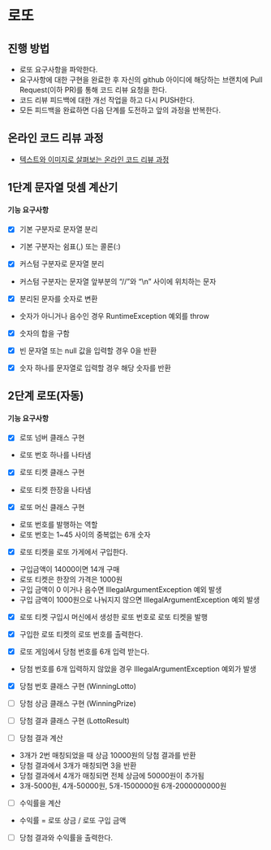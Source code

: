 # 로또
## 진행 방법
* 로또 요구사항을 파악한다.
* 요구사항에 대한 구현을 완료한 후 자신의 github 아이디에 해당하는 브랜치에 Pull Request(이하 PR)를 통해 코드 리뷰 요청을 한다.
* 코드 리뷰 피드백에 대한 개선 작업을 하고 다시 PUSH한다.
* 모든 피드백을 완료하면 다음 단계를 도전하고 앞의 과정을 반복한다.

## 온라인 코드 리뷰 과정
* [텍스트와 이미지로 살펴보는 온라인 코드 리뷰 과정](https://github.com/next-step/nextstep-docs/tree/master/codereview)



## 1단계 문자열 덧셈 계산기
#### 기능 요구사항

- [X] 기본 구분자로 문자열 분리
* 기본 구분자는 쉼표(,) 또는 콜론(:)

- [X] 커스텀 구분자로 문자열 분리
* 커스텀 구분자는 문자열 앞부분의 “//”와 “\n” 사이에 위치하는 문자

- [X] 분리된 문자를 숫자로 변환 
* 숫자가 아니거나 음수인 경우 RuntimeException 예외를 throw

- [X] 숫자의 합을 구함

- [X] 빈 문자열 또는 null 값을 입력할 경우 0을 반환
- [X] 숫자 하나를 문자열로 입력할 경우 해당 숫자를 반환


## 2단계 로또(자동)
#### 기능 요구사항

- [X] 로또 넘버 클래스 구현
* 로또 번호 하나를 나타냄

- [X] 로또 티켓 클래스 구현
* 로또 티켓 한장을 나타냄

- [X] 로또 머신 클래스 구현
* 로또 번호를 발행하는 역할
* 로또 번호는 1~45 사이의 중복없는 6개 숫자

- [X] 로또 티켓을 로또 가게에서 구입한다.
* 구입금액이 14000이면 14개 구매
* 로또 티켓은 한장의 가격은 1000원
* 구입 금액이 0 이거나 음수면 IllegalArgumentException 예외 발생
* 구입 금액이 1000원으로 나눠지지 않으면 IllegalArgumentException 예외 발생

- [X] 로또 티켓 구입시 머신에서 생성한 로또 번호로 로또 티켓을 발행
- [X] 구입한 로또 티켓의 로또 번호를 출력한다.

- [X] 로또 게임에서 당첨 번호를 6개 입력 받는다.
* 당첨 번호를 6개 입력하지 않았을 경우 IllegalArgumentException 예외가 발생

- [X] 당첨 번호 클래스 구현 (WinningLotto)
- [ ] 당첨 상금 클래스 구현 (WinningPrize)
- [ ] 당첨 결과 클래스 구현 (LottoResult)
  
- [ ] 당첨 결과 계산
* 3개가 2번 매칭되었을 때 상금 10000원의 당첨 결과를 반환
* 당첨 결과에서 3개가 매칭되면 3을 반환
* 당첨 결과에서 4개가 매칭되면 전체 상금에 50000원이 추가됨
* 3개-5000원, 4개-50000원, 5개-1500000원 6개-2000000000원

- [ ] 수익률을 계산
* 수익률 = 로또 상금 / 로또 구입 금액

- [ ] 당첨 결과와 수익률을 출력한다.